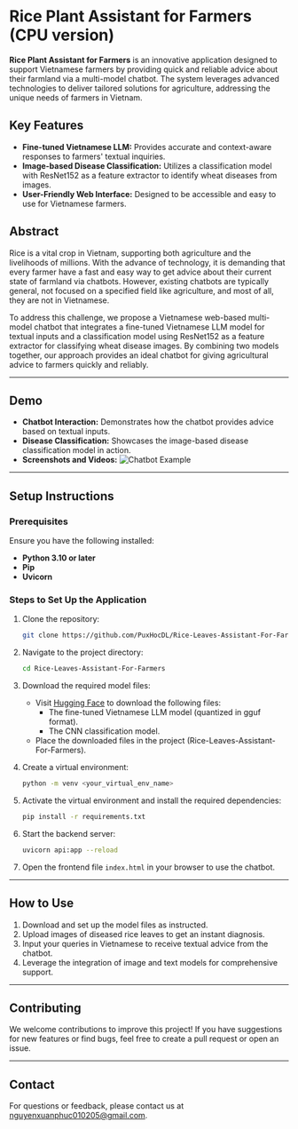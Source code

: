 # Rice Plant Assistant for Farmers (CPU version) 

**Rice Plant Assistant for Farmers** is an innovative application designed to support Vietnamese farmers by providing quick and reliable advice about their farmland via a multi-model chatbot. The system leverages advanced technologies to deliver tailored solutions for agriculture, addressing the unique needs of farmers in Vietnam.

## Key Features
- **Fine-tuned Vietnamese LLM:** Provides accurate and context-aware responses to farmers' textual inquiries.
- **Image-based Disease Classification:** Utilizes a classification model with ResNet152 as a feature extractor to identify wheat diseases from images.
- **User-Friendly Web Interface:** Designed to be accessible and easy to use for Vietnamese farmers.

## Abstract

Rice is a vital crop in Vietnam, supporting both agriculture and the livelihoods of millions. With the advance of technology, it is demanding that every farmer have a fast and easy way to get advice about their current state of farmland via chatbots. However, existing chatbots are typically general, not focused on a specified field like agriculture, and most of all, they are not in Vietnamese.

To address this challenge, we propose a Vietnamese web-based multi-model chatbot that integrates a fine-tuned Vietnamese LLM model for textual inputs and a classification model using ResNet152 as a feature extractor for classifying wheat disease images. By combining two models together, our approach provides an ideal chatbot for giving agricultural advice to farmers quickly and reliably.

---

## Demo
- **Chatbot Interaction:** Demonstrates how the chatbot provides advice based on textual inputs.
- **Disease Classification:** Showcases the image-based disease classification model in action.
- **Screenshots and Videos:**
![Chatbot Example](https://github.com/PuxHocDL/Rice-Leaves-Assistant-For-Farmers/blob/main/Picture/demo1.jpg)

---

## Setup Instructions

### Prerequisites
Ensure you have the following installed:
- **Python 3.10 or later**
- **Pip**
- **Uvicorn**

### Steps to Set Up the Application

1. Clone the repository:
   ```bash
   git clone https://github.com/PuxHocDL/Rice-Leaves-Assistant-For-Farmers.git
   ```

2. Navigate to the project directory:
   ```bash
   cd Rice-Leaves-Assistant-For-Farmers
   ```

3. Download the required model files:
   - Visit [Hugging Face](https://huggingface.co/PuxAI/AI002) to download the following files:
     - The fine-tuned Vietnamese LLM model (quantized in gguf format).
     - The CNN classification model.
   - Place the downloaded files in the project (Rice-Leaves-Assistant-For-Farmers).

4. Create a virtual environment:
   ```bash
   python -m venv <your_virtual_env_name>
   ```

5. Activate the virtual environment and install the required dependencies:
   ```bash
   pip install -r requirements.txt
   ```

6. Start the backend server:
   ```bash
   uvicorn api:app --reload
   ```

7. Open the frontend file `index.html` in your browser to use the chatbot.


---

## How to Use
1. Download and set up the model files as instructed.
2. Upload images of diseased rice leaves to get an instant diagnosis.
3. Input your queries in Vietnamese to receive textual advice from the chatbot.
4. Leverage the integration of image and text models for comprehensive support.

---

## Contributing
We welcome contributions to improve this project! If you have suggestions for new features or find bugs, feel free to create a pull request or open an issue.

---

## Contact
For questions or feedback, please contact us at [nguyenxuanphuc010205@gmail.com](mailto:nguyenxuanphuc010205@gmail.com).
